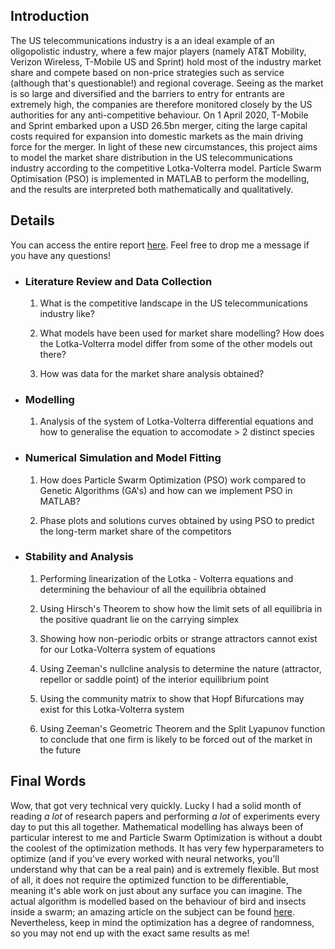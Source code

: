## Introduction

The US telecommunications industry is a an ideal example of an oligopolistic industry, where a few major players (namely AT&T Mobility, Verizon Wireless, T-Mobile US and Sprint) hold most of the industry market share and compete based on non-price strategies such as service (although that's questionable!) and regional coverage. Seeing as the market is so large and diversified and the barriers to entry for entrants are extremely high, the companies are therefore monitored closely by the US authorities for any anti-competitive behaviour. On 1 April 2020, T-Mobile and Sprint embarked upon a USD 26.5bn merger, citing the large capital costs required for expansion into domestic markets as the main driving force for the merger. In light of these new circumstances, this project aims to model the market share distribution in the US telecommunications industry according to the competitive Lotka-Volterra model. Particle Swarm Optimisation (PSO) is implemented in MATLAB to perform the modelling, and the results are interpreted both mathematically and qualitatively.

## Details

You can access the entire report [here](https://drive.google.com/drive/folders/1vTMJECp15-dHbdTqRiPeyZ5JfmTsrWWw?usp=sharing). Feel free to drop me a message if you have any questions!

- ### Literature Review and Data Collection

  1. What is the competitive landscape in the US telecommunications industry like?

  2. What models have been used for market share modelling? How does the Lotka-Volterra model differ from some of the other models out there?

  3. How was data for the market share analysis obtained?

- ### Modelling

  1. Analysis of the system of Lotka-Volterra differential equations and how to generalise the equation to accomodate > 2 distinct species

- ### Numerical Simulation and Model Fitting

  1. How does Particle Swarm Optimization (PSO) work compared to Genetic Algorithms (GA's) and how can we implement PSO in MATLAB?

  2. Phase plots and solutions curves obtained by using PSO to predict the long-term market share of the competitors

- ### Stability and Analysis

  1. Performing linearization of the Lotka - Volterra equations and determining the behaviour of all the equilibria obtained

  2. Using Hirsch's Theorem to show how the limit sets of all equilibria in the positive quadrant lie on the carrying simplex

  3. Showing how non-periodic orbits or strange attractors cannot exist for our Lotka-Volterra system of equations

  4. Using Zeeman's nullcline analysis to determine the nature (attractor, repellor or saddle point) of the interior equilibrium point

  5. Using the community matrix to show that Hopf Bifurcations may exist for this Lotka-Volterra system

  6. Using Zeeman's Geometric Theorem and the Split Lyapunov function to conclude that one firm is likely to be forced out of the market in the future

## Final Words

Wow, that got very technical very quickly. Lucky I had a solid month of reading _a lot_ of research papers and performing _a lot_ of experiments every day to put this all together. Mathematical modelling has always been of particular interest to me and Particle Swarm Optimization is without a doubt the coolest of the optimization methods. It has very few hyperparameters to optimize (and if you've every worked with neural networks, you'll understand why that can be a real pain) and is extremely flexible. But most of all, it does not require the optimized function to be differentiable, meaning it's able work on just about any surface you can imagine. The actual algorithm is modelled based on the behaviour of bird and insects inside a swarm; an amazing article on the subject can be found [here](https://towardsdatascience.com/particle-swarm-optimization-visually-explained-46289eeb2e14). Nevertheless, keep in mind the optimization has a degree of randomness, so you may not end up with the exact same results as me!
